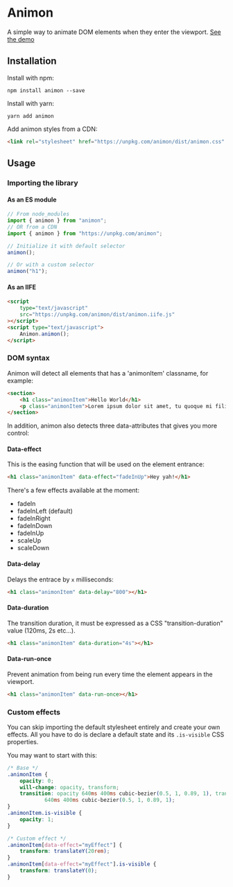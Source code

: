 # Animon

A simple way to animate DOM elements when they enter the viewport. [See the demo](https://bnthor.github.io/animon-site/)

## Installation

Install with npm:

```
npm install animon --save
```

Install with yarn:

```
yarn add animon
```

Add animon styles from a CDN:

```html
<link rel="stylesheet" href="https://unpkg.com/animon/dist/animon.css" />
```

## Usage

### Importing the library

#### As an ES module

```js
// From node_modules
import { animon } from "animon";
// OR from a CDN
import { animon } from "https://unpkg.com/animon";

// Initialize it with default selector
animon();

// Or with a custom selector
animon("h1");
```

#### As an IIFE

```html
<script
    type="text/javascript"
    src="https://unpkg.com/animon/dist/animon.iife.js"
></script>
<script type="text/javascript">
    Animon.animon();
</script>
```

### DOM syntax

Animon will detect all elements that has a 'animonItem' classname, for example:

```html
<section>
    <h1 class="animonItem">Hello World</h1>
    <p class="animonItem">Lorem ipsum dolor sit amet, tu quoque mi filii.</p>
</section>
```

In addition, animon also detects three data-attributes that gives you more control:

#### Data-effect

This is the easing function that will be used on the element entrance:

```html
<h1 class="animonItem" data-effect="fadeInUp">Hey yah!</h1>
```

There's a few effects available at the moment:

-   fadeIn
-   fadeInLeft (default)
-   fadeInRight
-   fadeInDown
-   fadeInUp
-   scaleUp
-   scaleDown

#### Data-delay

Delays the entrace by `x` milliseconds:

```html
<h1 class="animonItem" data-delay="800"></h1>
```

#### Data-duration

The transition duration, it must be expressed as a CSS "transition-duration" value (120ms, 2s etc...).

```html
<h1 class="animonItem" data-duration="4s"></h1>
```

#### Data-run-once

Prevent animation from being run every time the element appears in the viewport.

```html
<h1 class="animonItem" data-run-once></h1>
```

### Custom effects

You can skip importing the default stylesheet entirely and create your own effects. All you have to do is declare a default state and its `.is-visible` CSS properties.

You may want to start with this:

```css
/* Base */
.animonItem {
    opacity: 0;
    will-change: opacity, transform;
    transition: opacity 640ms 400ms cubic-bezier(0.5, 1, 0.89, 1), transform
            640ms 400ms cubic-bezier(0.5, 1, 0.89, 1);
}
.animonItem.is-visible {
    opacity: 1;
}

/* Custom effect */
.animonItem[data-effect="myEffect"] {
    transform: translateY(20rem);
}
.animonItem[data-effect="myEffect"].is-visible {
    transform: translateY(0);
}
```
